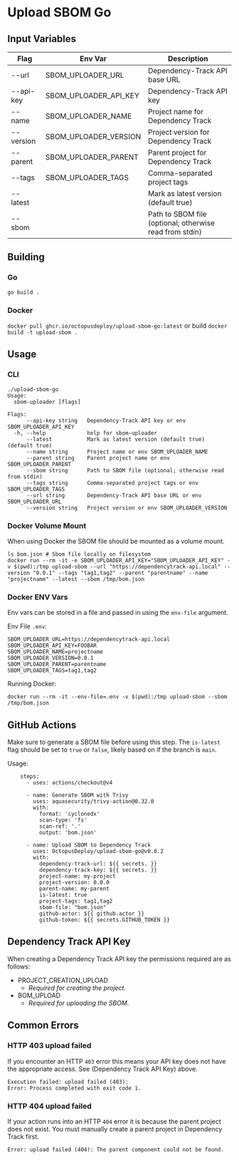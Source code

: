 # Upload SBOM Go

## Input Variables
| Flag      | Env Var               | Description                                             |
|-----------|-----------------------|---------------------------------------------------------|
| --url     | SBOM_UPLOADER_URL     | Dependency-Track API base URL                           |
| --api-key | SBOM_UPLOADER_API_KEY | Dependency-Track API key                                |
| --name    | SBOM_UPLOADER_NAME    | Project name for Dependency Track                       |
| --version | SBOM_UPLOADER_VERSION | Project version for Dependency Track                    |
| --parent  | SBOM_UPLOADER_PARENT  | Parent project for Dependency Track                     |
| --tags    | SBOM_UPLOADER_TAGS    | Comma-separated project tags                            |
| --latest  |                       | Mark as latest version (default true)                   |
| --sbom    |                       | Path to SBOM file (optional; otherwise read from stdin) |

## Building
### Go
`go build .`

### Docker
`docker pull ghcr.io/octopusdeploy/upload-sbom-go:latest`
or build
`docker build -t upload-sbom .`

## Usage
### CLI
```
./upload-sbom-go 
Usage:
  sbom-uploader [flags]

Flags:
      --api-key string   Dependency-Track API key or env SBOM_UPLOADER_API_KEY
  -h, --help             help for sbom-uploader
      --latest           Mark as latest version (default true) (default true)
      --name string      Project name or env SBOM_UPLOADER_NAME
      --parent string    Parent project name or env SBOM_UPLOADER_PARENT
      --sbom string      Path to SBOM file (optional; otherwise read from stdin)
      --tags string      Comma-separated project tags or env SBOM_UPLOADER_TAGS
      --url string       Dependency-Track API base URL or env SBOM_UPLOADER_URL
      --version string   Project version or env SBOM_UPLOADER_VERSION
```

### Docker Volume Mount
When using Docker the SBOM file should be mounted as a volume mount.

```
ls bom.json # Sbom file locally on filesystem
docker run --rm -it -e SBOM_UPLOADER_API_KEY="SBOM_UPLOADER_API_KEY" -v $(pwd):/tmp upload-sbom --url "https://dependencytrack-api.local" --version "0.0.1" --tags "tag1,tag2" --parent "parentname" --name "projectname" --latest --sbom /tmp/bom.json
```

### Docker ENV Vars
Env vars can be stored in a file and passed in using the `env-file` argument.

Env File `.env`:
```
SBOM_UPLOADER_URL=https://dependencytrack-api.local
SBOM_UPLOADER_API_KEY=FOOBAR
SBOM_UPLOADER_NAME=projectname
SBOM_UPLOADER_VERSION=0.0.1
SBOM_UPLOADER_PARENT=parentname
SBOM_UPLOADER_TAGS=tag1,tag2
```

Running Docker:
```
docker run --rm -it --env-file=.env -v $(pwd):/tmp upload-sbom --sbom /tmp/bom.json
```

## GitHub Actions
Make sure to generate a SBOM file before using this step. The `is-latest` flag should be set to `true` or `false`, likely based on if the branch is `main`. 

Usage:
```
    steps:
      - uses: actions/checkout@v4

      - name: Generate SBOM with Trivy
        uses: aquasecurity/trivy-action@0.32.0
        with:
          format: 'cyclonedx'
          scan-type: 'fs'
          scan-ref: '.'
          output: 'bom.json'

      - name: Upload SBOM to Dependency Track
        uses: OctopusDeploy/upload-sbom-go@v0.0.2
        with:
          dependency-track-url: ${{ secrets. }}
          dependency-track-key: ${{ secrets. }}
          project-name: my-project
          project-version: 0.0.0
          parent-name: my-parent
          is-latest: true
          project-tags: tag1,tag2
          sbom-file: "bom.json"
          github-actor: ${{ github.actor }}
          github-token: ${{ secrets.GITHUB_TOKEN }}
```

## Dependency Track API Key
When creating a Dependency Track API key the permissions required are as follows:
- PROJECT_CREATION_UPLOAD
  - _Required for creating the project._
- BOM_UPLOAD
  - _Required for uploading the SBOM._

## Common Errors
### HTTP 403 upload failed
If you encounter an HTTP `403` error this means your API key does not have the appropriate access. See (Dependency Track API Key) above.
```
Execution failed: upload failed (403): 
Error: Process completed with exit code 1.
```

### HTTP 404 upload failed
If your action runs into an HTTP `404` error it is because the parent project does not exist. You must manually create a parent project in Dependency Track first.
```
Error: upload failed (404): The parent component could not be found.
```